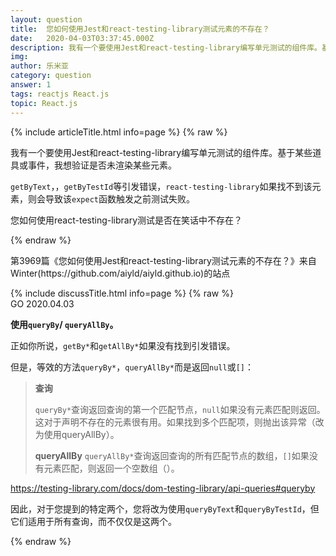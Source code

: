 ```yaml
---
layout: question
title:  您如何使用Jest和react-testing-library测试元素的不存在？
date:   2020-04-03T03:37:45.000Z
description: 我有一个要使用Jest和react-testing-library编写单元测试的组件库。基于某些道具或事件，我想验证是否未渲染某些元素。getByTe...
img: 
author: 乐米亚
category: question
answer: 1
tags: reactjs React.js
topic: React.js
---
```

<div class="article-root">
  <div class="article">
    {% include articleTitle.html info=page %}
    {% raw %}
    <div class="article-content"><p><font style="vertical-align: inherit;"><font style="vertical-align: inherit;">我有一个要使用Jest和react-testing-library编写单元测试的组件库。</font><font style="vertical-align: inherit;">基于某些道具或事件，我想验证是否未渲染某些元素。</font></font></p>

<p><code>getByText</code><font style="vertical-align: inherit;"><font style="vertical-align: inherit;">，，</font></font><code>getByTestId</code><font style="vertical-align: inherit;"><font style="vertical-align: inherit;">等引发错误，</font></font><code>react-testing-library</code><font style="vertical-align: inherit;"><font style="vertical-align: inherit;">如果找不到该元素，则会导致该</font></font><code>expect</code><font style="vertical-align: inherit;"><font style="vertical-align: inherit;">函数触发</font><font style="vertical-align: inherit;">之前测试失败</font><font style="vertical-align: inherit;">。</font></font></p>

<p><font style="vertical-align: inherit;"><font style="vertical-align: inherit;">您如何使用react-testing-library测试是否在笑话中不存在？</font></font></p></div>
    {% endraw %}
  </div>
  <p class="winter_mark">第3969篇《您如何使用Jest和react-testing-library测试元素的不存在？》来自Winter(https://github.com/aiyld/aiyld.github.io)的站点</p>
  <div class="discuss-wrapper">
    {% include discussTitle.html info=page %}
    {% raw %}
    <div class="discuss-item">
        <div class="discuss-parent">
          <div class="discuss-meta">
            <span class="discuss-user">GO</span>
            <span class="discuss-time">2020.04.03</span>
          </div>
          <div class="discuss-comment"><p><strong><font style="vertical-align: inherit;"><font style="vertical-align: inherit;">使用</font></font><code>queryBy</code><font style="vertical-align: inherit;"><font style="vertical-align: inherit;">/ </font></font><code>queryAllBy</code><font style="vertical-align: inherit;"><font style="vertical-align: inherit;">。</font></font></strong></p>

<p><font style="vertical-align: inherit;"><font style="vertical-align: inherit;">正如你所说，</font></font><code>getBy*</code><font style="vertical-align: inherit;"><font style="vertical-align: inherit;">和</font></font><code>getAllBy*</code><font style="vertical-align: inherit;"><font style="vertical-align: inherit;">如果没有找到引发错误。</font></font></p>

<p><font style="vertical-align: inherit;"><font style="vertical-align: inherit;">但是，等效的方法</font></font><code>queryBy*</code><font style="vertical-align: inherit;"><font style="vertical-align: inherit;">，</font></font><code>queryAllBy*</code><font style="vertical-align: inherit;"><font style="vertical-align: inherit;">而是返回</font></font><code>null</code><font style="vertical-align: inherit;"><font style="vertical-align: inherit;">或</font></font><code>[]</code><font style="vertical-align: inherit;"><font style="vertical-align: inherit;">：</font></font></p>

<blockquote>
  <p><strong><font style="vertical-align: inherit;"><font style="vertical-align: inherit;">查询</font></font></strong></p>
  
  <p><code>queryBy*</code><font style="vertical-align: inherit;"><font style="vertical-align: inherit;">查询返回查询的第一个匹配节点，</font></font><code>null</code><font style="vertical-align: inherit;"><font style="vertical-align: inherit;">如果没有元素匹配则</font><font style="vertical-align: inherit;">返回</font><font style="vertical-align: inherit;">。</font><font style="vertical-align: inherit;">这对于声明不存在的元素很有用。</font><font style="vertical-align: inherit;">如果找到多个匹配项，则抛出该异常（改为使用queryAllBy）。</font></font></p>
  
  <p><strong><font style="vertical-align: inherit;"><font style="vertical-align: inherit;">queryAllBy</font></font></strong>
  <code>queryAllBy*</code><font style="vertical-align: inherit;"><font style="vertical-align: inherit;">查询返回查询的所有匹配节点的数组，</font></font><code>[]</code><font style="vertical-align: inherit;"><font style="vertical-align: inherit;">如果没有元素匹配</font><font style="vertical-align: inherit;">，则返回一个空数组（</font><font style="vertical-align: inherit;">）。</font></font></p>
</blockquote>

<p><a href="https://testing-library.com/docs/dom-testing-library/api-queries#queryby" rel="noreferrer"><font style="vertical-align: inherit;"><font style="vertical-align: inherit;">https://testing-library.com/docs/dom-testing-library/api-queries#queryby</font></font></a></p>

<p><font style="vertical-align: inherit;"><font style="vertical-align: inherit;">因此，对于您提到的特定两个，您将改为使用</font></font><code>queryByText</code><font style="vertical-align: inherit;"><font style="vertical-align: inherit;">和</font></font><code>queryByTestId</code><font style="vertical-align: inherit;"><font style="vertical-align: inherit;">，但它们适用于所有查询，而不仅仅是这两个。</font></font></p></div>
        </div></div>
    {% endraw %}
  </div>
<div>
